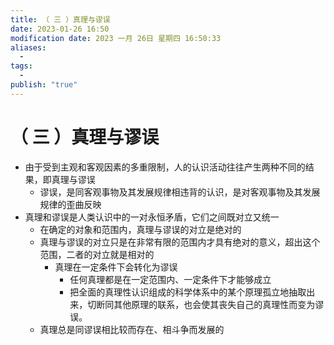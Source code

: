 ```yaml
---
title: （ 三 ）真理与谬误
date: 2023-01-26 16:50
modification date: 2023 一月 26日 星期四 16:50:33
aliases:
  - 
tags:
  - 
publish: "true"
---
```


# （ 三 ）真理与谬误

- 由于受到主观和客观因素的多重限制，人的认识活动往往产生两种不同的结果，即真理与谬误
	- 谬误，是同客观事物及其发展规律相违背的认识，是对客观事物及其发展规律的歪曲反映
- 真理和谬误是人类认识中的一对永恒矛盾，它们之间既对立又统一
	- 在确定的对象和范围内，真理与谬误的对立是绝对的
	- 真理与谬误的对立只是在非常有限的范围内才具有绝对的意义，超出这个范围，二者的对立就是相对的
		- 真理在一定条件下会转化为谬误
			- 任何真理都是在一定范围内、一定条件下才能够成立
			- 把全面的真理性认识组成的科学体系中的某个原理孤立地抽取出来，切断同其他原理的联系，也会使其丧失自己的真理性而变为谬误。
	- 真理总是同谬误相比较而存在、相斗争而发展的